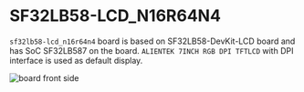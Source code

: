 # SF32LB58-LCD_N16R64N4
`sf32lb58-lcd_n16r64n4` board is based on SF32LB58-DevKit-LCD board and 
has SoC SF32LB587 on the board. 
`ALIENTEK 7INCH RGB DPI TFTLCD` with DPI interface is used as default display.

![board front side](assets/58KIT-T-Look.png)